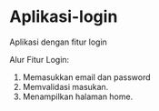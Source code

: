 # Aplikasi-login
Aplikasi dengan fitur login

Alur Fitur Login:
1. Memasukkan email dan password
2. Memvalidasi masukan.
3. Menampilkan halaman home.
